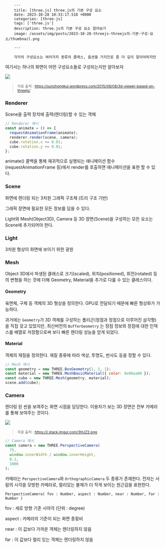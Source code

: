 

        ---
        title: [three.js] three.js의 기본 구성 요소
        date: 2023-10-28 10:33:17.518 +0000
        categories: [three-js]
        tags: ['three.js']
        description: three.js의 기본 구성 요소 알아보기
        image: /assets/img/posts/2023-10-28-threejs-threejs의-기본-구성-요소/thumbnail.png
        
        ---

        각각의 구성요소는 여러가지 종류의 클래스, 옵션을 가지므로 좀 더 깊이 알아야하지만

여기서는 하나의 화면이 어떤 구성요소들로 구성되는지만 알아보자

![](/assets/img/posts/2023-10-28-threejs-threejs의-기본-구성-요소/img0.png)

> <small>자료 출처 : https://sunzhongkui.wordpress.com/2015/08/08/3d-viewer-based-on-threejs/</small>

### Renderer

Scene을 출력 장치에 출력(렌더링)할 수 있는 객체
```javascript
// Renderer 예시
const animate = () => {
  requestAnimationFrame(animate);
  renderer.render(scene, camera);
  cube.rotation.x += 0.01;
  cube.rotation.y += 0.01;
};
```

animate()
콜백을 통해 재귀적으로 실행되는 애니메이션 함수(requestAnimationFrame 등)에서 render를 호출하면 애니메이션을 표현 할 수 있다.

### Scene

화면에 렌더링 되는 3차원 그래픽 구조체 (트리 구조 기반)

그래픽 장면에 필요한 모든 정보를 담을 수 있다.

Light와 Mesh(Object3D), Camera 등 3D 장면(Scene)을 구성하는 모든 요소는 Scene에 추가되어야 한다.

### Light

3차원 형상이 화면에 보이기 위한 광원

### Mesh

Object 3D에서 파생된 클래스로 크기(scaled), 위치(positioned), 회전(rotated) 등의 변형을 하는 것에 더해 Geometry, Material을 추가로 다룰 수 있는 클래스이다.

#### Geometry 
육면체, 구체 등 객체의 3D 형상을 정의한다. GPU로 전달되기 때문에 빠른 형상화가 가능하다.

과거에는 `Geometry`가 3D 객체를 구성하는 폴리곤(정점과 정점으로 이루어진 삼각형)을 직접 갖고 있었지만, 
최신버전의 `BufferGeometry` 는 정점 정보와 정점에 대한 인덱스를 배열로 저장함으로써 보다 빠른 렌더링 성능을 얻게 되었다. 

#### Material
객체의 재질을 정의한다. 재질 종류에 따라 색상, 투명도, 반사도 등을 정할 수 있다. 

```javascript
// Mesh 예시
const geometry = new THREE.BoxGeometry(1, 1, 1);
const material = new THREE.MeshBasicMaterial({ color: 0x00aa00 });
const cube = new THREE.Mesh(geometry, material);
scene.add(cube);
```

### Camera

렌더링 된 씬을 보여주는 화면 시점을 담당한다.
이용자가 보는 3D 장면은 전부 카메라를 통해 보여주는 것이다.

![](/assets/img/posts/2023-10-28-threejs-threejs의-기본-구성-요소/img1.png)
> <small>자료 출처 : https://i.stack.imgur.com/3hUZ2.png</small>

```javascript
// Camera 예시
const camera = new THREE.PerspectiveCamera(
  75,
  window.innerWidth / window.innerHeight,
  0.1,
  1000
);
```

카메라는 `PerspectiveCamera`와 `OrthographicCamera` 두 종류가 존재한다.
전자는 사람의 시각을 모방한 카메라로, 멀리있는 물체가 더 작게 보이는 원근감을 표현한다.

`PerspectiveCamera( fov : Number, aspect : Number, near : Number, far : Number )`

fov : 세로 방향 기준 시야각 (단위 : degree)

aspect : 카메라의 기준이 되는 화면 종횡비

near : 이 값보다 가까운 객체는 렌더링하지 않음

far : 이 값보다 멀리 있는 객체는 렌더링하지 않음

        
